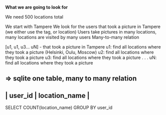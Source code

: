 **What we are going to look for**

We need 500 locations total

We start with Tampere
We look for the users that took a picture in Tampere (we either use the tag, or location)
Users take pictures in many locations, many locations are visited by many users
Many-to-many relation

[u1, u1, u3... uN] - that took a picture in Tampere
u1: find all locations where they took a picture (Helsinki, Oulu, Moscow)
u2: find all locations where they took a picture 
u3: find all locations where they took a picture
.
.
.
uN: find all locations where they took a picture

=> sqlite one table, many to many relation
----------------------------
| user_id | location_name  |
----------------------------

SELECT COUNT(location_name) 
GROUP BY user_id 